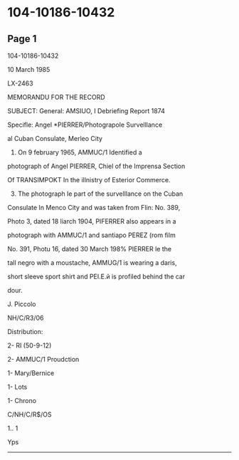# 104-10186-10432

## Page 1

104-10186-10432

10 March 1985

LX-2463

MEMORANDU FOR THE RECORD

SUBJECT: General: AMSIUO, I Debriefing Report 1874

Specifle: Angel *PIERRER/Photograpole Survelllance

al Cuban Consulate, Merleo City

1. On 9 february 1965, AMMUC/1 Identified a

photograph of Angel PIERRER, Chiel of the Imprensa Section

Of TRANSIMPOKT In the illnistry of Esterior Commerce.

3. The photograph le part of the survelllance on the Cuban

Consulate In Menco City and was taken from Flin: No. 389,

Photo 3, dated 18 liarch 1904, PIFERRER also appears in a

photograph with AMMUC/1 and santiapo PEREZ (rom film

No. 391, Photu 16, dated 30 March 198% PIERRER le the

tall negro with a moustache, AMMUG/1 is wearing a daris,

short sleeve sport shirt and PEI.E.й is profiled behind the car

dour.

J. Piccolo

NH/C/R3/06

Distribution:

2- RI (50-9-12)

2- AMMUC/1 Proudction

1- Mary/Bernice

1- Lots

1- Chrono

C/NH/C/R$/OS

1.. 1

Yps

---

